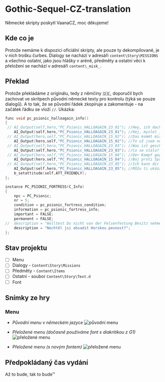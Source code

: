 # Gothic-Sequel-CZ-translation
Německé skripty poskytl VaanaCZ, moc děkujeme!

## Kde co je
Protože nemáme k dispozici oficiální skripty, ale pouze ty dekompilované, je v nich trošku čurbes. Dialogy se nachází v adresáři `content\Story\MISSIONS` a všechno ostatní, jako jsou hlášky v aréně, předměty a ostatní věci k přeložení se nachází v adresáři `content\_misk_`.

## Překlad 
Protože překládáme z originálu, tedy z němčiny :de:, doporučil bych zachovat ve skritpech původní německé texty pro kontrolu (týká se pouze dialogů). A to tak, že se původní řádek zkopíruje a zakomentuje - na začátek řádku se vloží `//`. Ukázka:
```c++
func void pc_psionic_halloagain_info()
{
 // AI_Output(self,hero,"PC_Psionic_HALLOAGAIN_23_01");	//Hey, ich dachte du wärst tot!
	AI_Output(self,hero,"PC_Psionic_HALLOAGAIN_23_01");	//Hej, myslel jsem, že jsi mrtvý!
 // AI_Output(hero,self,"PC_Psionic_HALLOAGAIN_15_02");	//Das kommt mir bekannt vor.
	AI_Output(hero,self,"PC_Psionic_HALLOAGAIN_15_02");	//To už jsem někdy slyšel. #Protože už to slyšel od Diega - toto je komentář k překladu
 // AI_Output(self,hero,"PC_Psionic_HALLOAGAIN_23_03");	//Was ist geschehen?
	AI_Output(self,hero,"PC_Psionic_HALLOAGAIN_23_03");	//Co se stalo?
 // AI_Output(hero,self,"PC_Psionic_HALLOAGAIN_15_04");	//Der Kampf gegen den Schläfer hat mich geschwächt. Das bedeutet ich muss wieder 'ne Menge lernen.
	AI_Output(hero,self,"PC_Psionic_HALLOAGAIN_15_04");	//Boj proti Spáči mě oslabil. To znamená, že se toho budu muset zase hodně naučit.
 // AI_Output(self,hero,"PC_Psionic_HALLOAGAIN_23_05");	//Ich kann dir zeigen, wie du deine magische Kraft steigerst und dir die Kreise der Magie lehren.
	AI_Output(self,hero,"PC_Psionic_HALLOAGAIN_23_05");	//Můžu ti ukázat, jak posílit svou magickou moc a také tě uvést do kruhů magie.
	b_setattitude(self,ATT_FRIENDLY);
};

instance PC_PSIONIC_FORTRESS(C_Info)
{
	npc = PC_Psionic;
	nr = 5;
	condition = pc_psionic_fortress_condition;
	information = pc_psionic_fortress_info;
	important = FALSE;
	permanent = FALSE;
//	description = "Wolltest Du nicht von der Felsenfestung Besitz nehmen?";
	description = "Nechtěl jsi obsadit Horskou pevnost?";
};
```

## Stav projektu
- [ ] Menu
- [ ] Dialogy - `Content\Story\Missions`
- [ ] Předměty - `Content\Items`
- [ ] Ostatní - soubor `Content\Story\Text.d`
- [ ] Font

## Snímky ze hry
### Menu
* _Původní menu v německém jazyce_
![původní menu](https://github.com/auronen/Gothic-Sequel-CZ-translation/blob/main/screenshots/Sequel_menu_de_closeup.png?raw=true)

* _Přeložené menu (dočasně používáme font s diakritikou z G1)_
![přeložené menu](https://github.com/auronen/Gothic-Sequel-CZ-translation/blob/main/screenshots/Sequel_menu_cz_closeup.png?raw=true)

* _Přeložené menu (s novým fontem)_
![přeložené menu](https://github.com/auronen/Gothic-Sequel-CZ-translation/blob/main/screenshots/Sequel_menu_cz_closeup_final.png?raw=true)

## Předpokládaný čas vydání
Až to bude, tak to bude™
